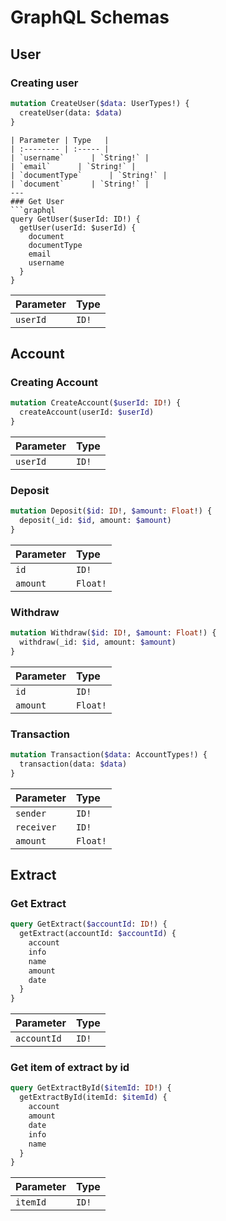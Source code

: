 # GraphQL Schemas
## User
### Creating user
```graphql
mutation CreateUser($data: UserTypes!) {
  createUser(data: $data)
}
```
```
| Parameter | Type   |
| :-------- | :----- |
| `username`      | `String!` |
| `email`      | `String!` |
| `documentType`      | `String!` |
| `document`      | `String!` |
---
### Get User
```graphql
query GetUser($userId: ID!) {
  getUser(userId: $userId) {
    document
    documentType
    email
    username
  }
}
```
| Parameter | Type   |
| :-------- | :----- |
| `userId`      | `ID!` |

## Account
### Creating Account
```graphql
mutation CreateAccount($userId: ID!) {
  createAccount(userId: $userId)
}
```
| Parameter | Type   |
| :-------- | :----- |
| `userId`      | `ID!` |

### Deposit
```graphql
mutation Deposit($id: ID!, $amount: Float!) {
  deposit(_id: $id, amount: $amount)
}
```
| Parameter | Type   |
| :-------- | :----- |
| `id`      | `ID!` |
| `amount`  | `Float!` |

### Withdraw
```graphql
mutation Withdraw($id: ID!, $amount: Float!) {
  withdraw(_id: $id, amount: $amount)
}
```
| Parameter | Type   |
| :-------- | :----- |
| `id`      | `ID!` |
| `amount`  | `Float!` |

### Transaction
```graphql
mutation Transaction($data: AccountTypes!) {
  transaction(data: $data)
}
```
| Parameter | Type   |
| :-------- | :----- |
| `sender`      | `ID!` |
| `receiver`      | `ID!` |
| `amount`  | `Float!` |

## Extract
### Get Extract
```graphql
query GetExtract($accountId: ID!) {
  getExtract(accountId: $accountId) {
    account
    info
    name
    amount
    date
  }
}
```
| Parameter | Type   |
| :-------- | :----- |
| `accountId`      | `ID!` |

### Get item of extract by id
```graphql
query GetExtractById($itemId: ID!) {
  getExtractById(itemId: $itemId) {
    account
    amount
    date
    info
    name
  }
}
```
| Parameter | Type   |
| :-------- | :----- |
| `itemId`      | `ID!` |